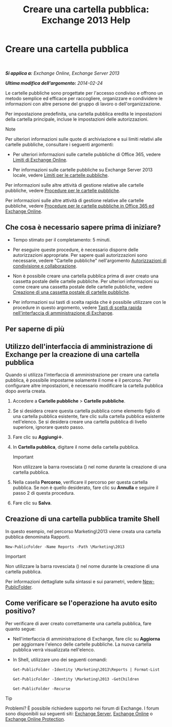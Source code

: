 ﻿---
title: 'Creare una cartella pubblica: Exchange 2013 Help'
TOCTitle: Creare una cartella pubblica
ms:assetid: 6d252e60-c8d0-4efd-b9d7-ba5284a6f8ab
ms:mtpsurl: https://technet.microsoft.com/it-it/library/Bb691104(v=EXCHG.150)
ms:contentKeyID: 50480944
ms.date: 05/22/2018
mtps_version: v=EXCHG.150
f1_keywords:
- Microsoft.Exchange.Management.PublicFolders.NewPublicFolderWizardForm.NewPublicFolderWizardPage
ms.translationtype: MT
---

# Creare una cartella pubblica

 

_**Si applica a:** Exchange Online, Exchange Server 2013_

_**Ultima modifica dell'argomento:** 2014-02-24_

Le cartelle pubbliche sono progettate per l'accesso condiviso e offrono un metodo semplice ed efficace per raccogliere, organizzare e condividere le informazioni con altre persone del gruppo di lavoro o dell'organizzazione.

Per impostazione predefinita, una cartella pubblica eredita le impostazioni della cartella principale, incluse le impostazioni delle autorizzazioni.


> [!NOTE]
> Per ulteriori informazioni sulle quote di archiviazione e sui limiti relativi alle cartelle pubbliche, consultare i seguenti argomenti: 
> <UL>
> <LI>
> <P>Per ulteriori informazioni sulle cartelle pubbliche di Office 365, vedere <A href="https://go.microsoft.com/fwlink/?linkid=391188">Limiti di Exchange Online</A>.</P>
> <LI>
> <P>Per informazioni sulle cartelle pubbliche su Exchange Server 2013 locale, vedere <A href="limits-for-public-folders-exchange-2013-help.md">Limiti per le cartelle pubbliche</A>.</P></LI></UL>



Per informazioni sulle altre attività di gestione relative alle cartelle pubbliche, vedere [Procedure per le cartelle pubbliche](public-folder-procedures-exchange-2013-help.md).

Per informazioni sulle altre attività di gestione relative alle cartelle pubbliche, vedere [Procedure per le cartelle pubbliche in Office 365 ed Exchange Online](https://technet.microsoft.com/it-it/library/jj966272\(v=exchg.150\)).

## Che cosa è necessario sapere prima di iniziare?

  - Tempo stimato per il completamento: 5 minuti.

  - Per eseguire queste procedure, è necessario disporre delle autorizzazioni appropriate. Per sapere quali autorizzazioni sono necessarie, vedere "Cartelle pubbliche" nell'argomento [Autorizzazioni di condivisione e collaborazione](sharing-and-collaboration-permissions-exchange-2013-help.md).

  - Non è possibile creare una cartella pubblica prima di aver creato una cassetta postale delle cartelle pubbliche. Per ulteriori informazioni su come creare una cassetta postale delle cartelle pubbliche, vedere [Creazione di una cassetta postale di cartelle pubbliche](https://docs.microsoft.com/it-it/exchange/collaboration-exo/public-folders/create-public-folder-mailbox).

  - Per informazioni sui tasti di scelta rapida che è possibile utilizzare con le procedure in questo argomento, vedere [Tasti di scelta rapida nell'interfaccia di amministrazione di Exchange](keyboard-shortcuts-in-the-exchange-admin-center-exchange-online-protection-help.md).

## Per saperne di più

## Utilizzo dell'interfaccia di amministrazione di Exchange per la creazione di una cartella pubblica

Quando si utilizza l'interfaccia di amministrazione per creare una cartella pubblica, è possibile impostarne solamente il nome e il percorso. Per configurare altre impostazioni, è necessario modificare la cartella pubblica dopo averla creata.

1.  Accedere a **Cartelle pubbliche** \> **Cartelle pubbliche**.

2.  Se si desidera creare questa cartella pubblica come elemento figlio di una cartella pubblica esistente, fare clic sulla cartella pubblica esistente nell'elenco. Se si desidera creare una cartella pubblica di livello superiore, ignorare questo passo.

3.  Fare clic su **Aggiungi**![Icona Aggiungi](images/JJ218640.c1e75329-d6d7-4073-a27d-498590bbb558(EXCHG.150).gif "Icona Aggiungi").

4.  In **Cartella pubblica**, digitare il nome della cartella pubblica.
    

    > [!IMPORTANT]
    > Non utilizzare la barra rovesciata (\) nel nome durante la creazione di una cartella pubblica.



5.  Nella casella **Percorso**, verificare il percorso per questa cartella pubblica. Se non è quello desiderato, fare clic su **Annulla** e seguire il passo 2 di questa procedura.

6.  Fare clic su **Salva**.

## Creazione di una cartella pubblica tramite Shell

In questo esempio, nel percorso Marketing\\2013 viene creata una cartella pubblica denominata Rapporti.

    New-PublicFolder -Name Reports -Path \Marketing\2013


> [!IMPORTANT]
> Non utilizzare la barra rovesciata (\) nel nome durante la creazione di una cartella pubblica.



Per informazioni dettagliate sulla sintassi e sui parametri, vedere [New-PublicFolder](https://technet.microsoft.com/it-it/library/aa996405\(v=exchg.150\)).

## Come verificare se l'operazione ha avuto esito positivo?

Per verificare di aver creato correttamente una cartella pubblica, fare quanto segue:

  - Nell'interfaccia di amministrazione di Exchange, fare clic su **Aggiorna** per aggiornare l'elenco delle cartelle pubbliche. La nuova cartella pubblica verrà visualizzata nell'elenco.

  - In Shell, utilizzare uno dei seguenti comandi:
    ```
    Get-PublicFolder -Identity \Marketing\2013\Reports | Format-List
    ```
    ```
    Get-PublicFolder -Identity \Marketing\2013 -GetChildren
    ```
    ```
    Get-PublicFolder -Recurse
    ```


> [!TIP]
> Problemi? È possibile richiedere supporto nei forum di Exchange. I forum sono disponibili sui seguenti siti: <A href="https://go.microsoft.com/fwlink/p/?linkid=60612">Exchange Server</A>, <A href="https://go.microsoft.com/fwlink/p/?linkid=267542">Exchange Online</A> o <A href="https://go.microsoft.com/fwlink/p/?linkid=285351">Exchange Online Protection</A>.


